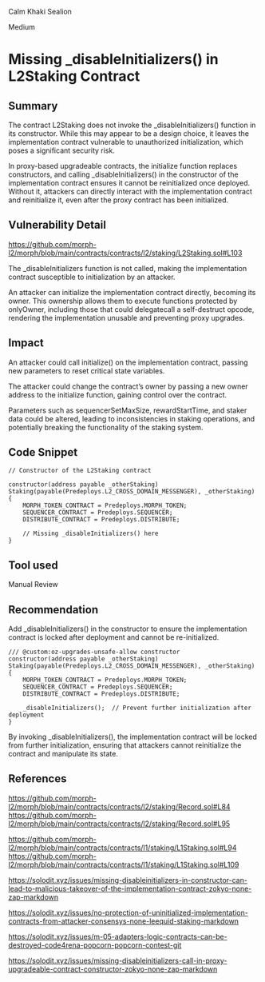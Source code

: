 Calm Khaki Sealion

Medium

# Missing _disableInitializers() in L2Staking Contract

## Summary

The contract L2Staking does not invoke the _disableInitializers() function in its constructor. While this may appear to be a design choice, it leaves the implementation contract vulnerable to unauthorized initialization, which poses a significant security risk.

In proxy-based upgradeable contracts, the initialize function replaces constructors, and calling _disableInitializers() in the constructor of the implementation contract ensures it cannot be reinitialized once deployed. Without it, attackers can directly interact with the implementation contract and reinitialize it, even after the proxy contract has been initialized.

## Vulnerability Detail
https://github.com/morph-l2/morph/blob/main/contracts/contracts/l2/staking/L2Staking.sol#L103


The _disableInitializers function is not called, making the implementation contract susceptible to initialization by an attacker.

An attacker can initialize the implementation contract directly, becoming its owner. This ownership allows them to execute functions protected by onlyOwner, including those that could delegatecall a self-destruct opcode, rendering the implementation unusable and preventing proxy upgrades.

## Impact

An attacker could call initialize() on the implementation contract, passing new parameters to reset critical state variables.

The attacker could change the contract’s owner by passing a new owner address to the initialize function, gaining control over the contract.

 Parameters such as sequencerSetMaxSize, rewardStartTime, and staker data could be altered, leading to inconsistencies in staking operations, and potentially breaking the functionality of the staking system.

## Code Snippet
```sol
// Constructor of the L2Staking contract

constructor(address payable _otherStaking) Staking(payable(Predeploys.L2_CROSS_DOMAIN_MESSENGER), _otherStaking) {
    MORPH_TOKEN_CONTRACT = Predeploys.MORPH_TOKEN;
    SEQUENCER_CONTRACT = Predeploys.SEQUENCER;
    DISTRIBUTE_CONTRACT = Predeploys.DISTRIBUTE;

    // Missing _disableInitializers() here
}

```


## Tool used

Manual Review

## Recommendation
Add _disableInitializers() in the constructor to ensure the implementation contract is locked after deployment and cannot be re-initialized.

```sol
/// @custom:oz-upgrades-unsafe-allow constructor
constructor(address payable _otherStaking) Staking(payable(Predeploys.L2_CROSS_DOMAIN_MESSENGER), _otherStaking) {
    MORPH_TOKEN_CONTRACT = Predeploys.MORPH_TOKEN;
    SEQUENCER_CONTRACT = Predeploys.SEQUENCER;
    DISTRIBUTE_CONTRACT = Predeploys.DISTRIBUTE;

    _disableInitializers();  // Prevent further initialization after deployment
}

```

By invoking _disableInitializers(), the implementation contract will be locked from further initialization, ensuring that attackers cannot reinitialize the contract and manipulate its state.


## References

https://github.com/morph-l2/morph/blob/main/contracts/contracts/l2/staking/Record.sol#L84
https://github.com/morph-l2/morph/blob/main/contracts/contracts/l2/staking/Record.sol#L95

https://github.com/morph-l2/morph/blob/main/contracts/contracts/l1/staking/L1Staking.sol#L94
https://github.com/morph-l2/morph/blob/main/contracts/contracts/l1/staking/L1Staking.sol#L109

https://solodit.xyz/issues/missing-disableinitializers-in-constructor-can-lead-to-malicious-takeover-of-the-implementation-contract-zokyo-none-zap-markdown

https://solodit.xyz/issues/no-protection-of-uninitialized-implementation-contracts-from-attacker-consensys-none-leequid-staking-markdown

https://solodit.xyz/issues/m-05-adapters-logic-contracts-can-be-destroyed-code4rena-popcorn-popcorn-contest-git

https://solodit.xyz/issues/missing-disableinitializers-call-in-proxy-upgradeable-contract-constructor-zokyo-none-zap-markdown
